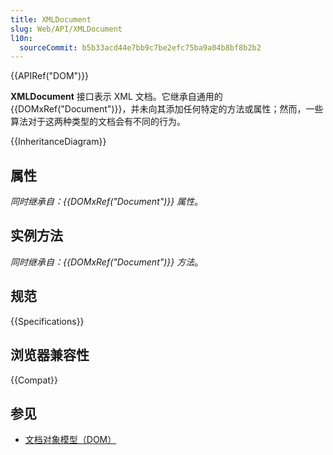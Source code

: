 ```yaml
---
title: XMLDocument
slug: Web/API/XMLDocument
l10n:
  sourceCommit: b5b33acd44e7bb9c7be2efc75ba9a04b8bf8b2b2
---
```


{{APIRef("DOM")}}

**XMLDocument** 接口表示 XML 文档。它继承自通用的 {{DOMxRef("Document")}}，并未向其添加任何特定的方法或属性；然而，一些算法对于这两种类型的文档会有不同的行为。

{{InheritanceDiagram}}

## 属性

_同时继承自：{{DOMxRef("Document")}} 属性_。

## 实例方法

_同时继承自：{{DOMxRef("Document")}} 方法_。

## 规范

{{Specifications}}

## 浏览器兼容性

{{Compat}}

## 参见

- [文档对象模型（DOM）](/zh-CN/docs/Web/API/Document_Object_Model)
